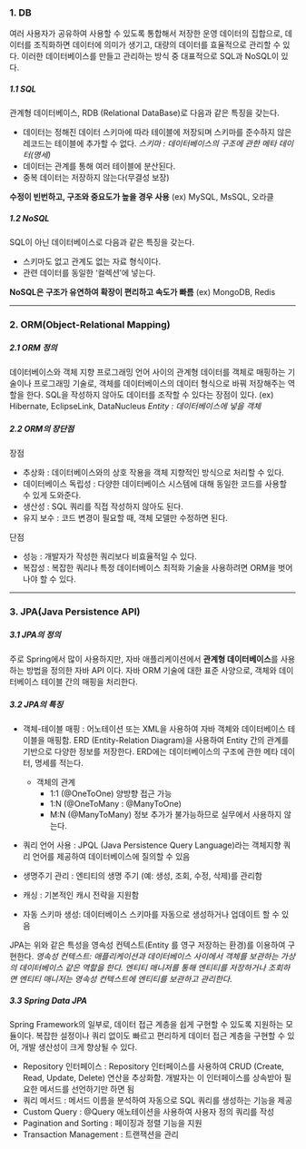 ### 1. DB
여러 사용자가 공유하여 사용할 수 있도록 통합해서 저장한 운영 데이터의 집합으로, 데이터를 조직화하면 데이터에 의미가 생기고, 대량의 데이터를 효율적으로 관리할 수 있다.
이러한 데이터베이스를 만들고 관리하는 방식 중 대표적으로 SQL과 NoSQL이 있다.

##### 1.1 SQL
관계형 데이터베이스, RDB (Relational DataBase)로 다음과 같은 특징을 갖는다.
- 데이터는 정해진 데이터 스키마에 따라 테이블에 저장되며 스키마를 준수하지 않은 레코드는 테이블에 추가할 수 없다.
*스키마 : 데이터베이스의 구조에 관한 메타 데이터(명세)*
- 데이터는 관계를 통해 여러 테이블에 분산된다.
- 중복 데이터는 저장하지 않는다(무결성 보장)

**수정이 빈번하고, 구조와 중요도가 높을 경우 사용**
(ex) MySQL, MsSQL, 오라클

##### 1.2 NoSQL
SQL이 아닌 데이터베이스로 다음과 같은 특징을 갖는다.
- 스키마도 없고 관계도 없는 자료 형식이다.
- 관련 데이터를 동일한 ‘컬렉션’에 넣는다.

**NoSQL은 구조가 유연하여 확장이 편리하고 속도가 빠름**
(ex) MongoDB, Redis




***
### 2. ORM(Object-Relational Mapping)
##### 2.1 ORM 정의
데이터베이스와 객체 지향 프로그래밍 언어 사이의 관계형 데이터를 객체로 매핑하는 기술이나 프로그래밍 기술로, 객체를 데이터베이스의 데이터 형식으로 바꿔 저장해주는 역할을 한다. SQL을 작성하지 않아도 데이터를 조작할 수 있다는 장점이 있다.
(ex) Hibernate, EclipseLink, DataNucleus 
*Entity : 데이터베이스에 넣을 객체*

##### 2.2 ORM의 장단점
장점
- 추상화 : 데이터베이스와의 상호 작용을 객체 지향적인 방식으로 처리할 수 있다.
- 데이터베이스 독립성 : 다양한 데이터베이스 시스템에 대해 동일한 코드를 사용할 수 있게 도와준다.
- 생산성 : SQL 쿼리를 직접 작성하지 않아도 된다.
- 유지 보수 : 코드 변경이 필요할 때, 객체 모델만 수정하면 된다.

단점
- 성능 : 개발자가 작성한 쿼리보다 비효율적일 수 있다.
- 복잡성 : 복잡한 쿼리나 특정 데이터베이스 최적화 기술을 사용하려면 ORM을 벗어나야 할 수 있다.






***
### 3. JPA(Java Persistence API)
##### 3.1 JPA의 정의
주로 Spring에서 많이 사용하지만, 자바 애플리케이션에서 **관계형 데이터베이스**를 사용하는 방법을 정의한 자바 API 이다. 자바 ORM 기술에 대한 표준 사양으로, 객체와 데이터베이스 테이블 간의 매핑을 처리한다.

##### 3.2 JPA의 특징
- 객체-테이블 매핑 : 어노테이션 또는 XML을 사용하여 자바 객체와 데이터베이스 테이블을 매핑함. ERD (Entity-Relation Diagram)을 사용하여 Entity 간의 관계를 기반으로 다양한 정보를 저장한다. ERD에는 데이터베이스의 구조에 관한 메타 데이터, 명세를 적는다.
    - 객체의 관계
        - 1:1 (@OneToOne) 양방향 접근 가능
        - 1:N (@OneToMany : @ManyToOne)
        - M:N (@ManyToMany) 정보 추가가 불가능하므로 실무에서 사용하지 않는다.

- 쿼리 언어 사용 : JPQL (Java Persistence Query Language)라는 객체지향 쿼리 언어를 제공하여 데이터베이스에 질의할 수 있음 
- 생명주기 관리 : 엔티티의 생명 주기 (예: 생성, 조회, 수정, 삭제)를 관리함
- 캐싱 : 기본적인 캐시 전략을 지원함
- 자동 스키마 생성: 데이터베이스 스키마를 자동으로 생성하거나 업데이트 할 수 있음

JPA는 위와 같은 특성을 영속성 컨텍스트(Entity 를 영구 저장하는 환경)를 이용하여 구현한다.
*영속성 컨텍스트: 애플리케이션과 데이터베이스 사이에서 객체를 보관하는 가상의 데이터베이스 같은 역할을 한다. 엔티티 매니저를 통해 엔티티를 저장하거나 조회하면 엔티티 매니저는 영속성 컨텍스트에 엔티티를 보관하고 관리한다.*

##### 3.3 Spring Data JPA
Spring Framework의 일부로, 데이터 접근 계층을 쉽게 구현할 수 있도록 지원하는 모듈이다. 복잡한 설정이나 쿼리 없이도 빠르고 편리하게 데이터 접근 계층을 구현할 수 있어, 개발 생산성이 크게 향상될 수 있다.

- Repository 인터페이스 : Repository 인터페이스를 사용하여 CRUD (Create, Read, Update, Delete) 연산을 추상화함. 개발자는 이 인터페이스를 상속받아 필요한 메서드를 선언하기만 하면 됨
- 쿼리 메서드 : 메서드 이름을 분석하여 자동으로 SQL 쿼리를 생성하는 기능을 제공
- Custom Query : @Query 애노테이션을 사용하여 사용자 정의 쿼리를 작성
- Pagination and Sorting : 페이징과 정렬 기능을 지원
- Transaction Management : 트랜잭션을 관리

